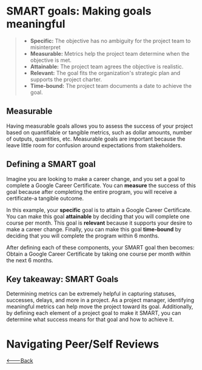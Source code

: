 # SMART goals: Making goals meaningful

> - **Specific:** The objective has no ambiguity for the project team to misinterpret
> - **Measurable:** Metrics help the project team determine when the objective is met.
> - **Attainable:** The project team agrees the objective is realistic.
> - **Relevant:** The goal fits the organization's strategic plan and supports the project charter.
> - **Time-bound:** The project team documents a date to achieve the goal.

## Measurable

Having measurable goals allows you to assess the success of your project based on quantifiable or tangible metrics, such as dollar amounts, number of outputs, quantities, etc. Measurable goals are important because the leave little room for confusion around expectations from stakeholders.

## Defining a SMART goal

Imagine you are looking to make a career change, and you set a goal to complete a Google Career Certificate. You can **measure** the success of this goal because after completing the entire program, you will receive a certificate-a tangible outcome.

In this example, your **specific** goal is to attain a Google Career Certificate. You can make this goal **attainable** by deciding that you will complete one course per month. This goal is **relevant** because it supports your desire to make a career change. Finally, you can make this goal **time-bound** by deciding that you will complete the program within 6 months.

After defining each of these components, your SMART goal then becomes: Obtain a Google Career Certificate by taking one course per month within the next 6 months.

## Key takeaway: SMART Goals

Determining metrics can be extremely helpful in capturing statuses, successes, delays, and more in a project. As a project manager, identifying meaningful metrics can help move the project toward its goal. Additionally, by defining each element of a project goal to make it SMART, you can determine what success means for that goal and how to achieve it.

# Navigating Peer/Self Reviews

[<---Back](../README.md)
